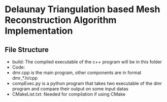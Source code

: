 # Delaunay Triangulation based Mesh Reconstruction Algorithm Implementation

## File Structure
- build: The compiled executable of the c++ program will be in this folder
- Code: 
- dmr.cpp is the main program, other components are in format dmr_*.h/cpp
- compExec.py is a python program that takes two executable of the dmr program and compare their output on some input datas
- CMakeList.txt: Needed for compilation if using CMake
